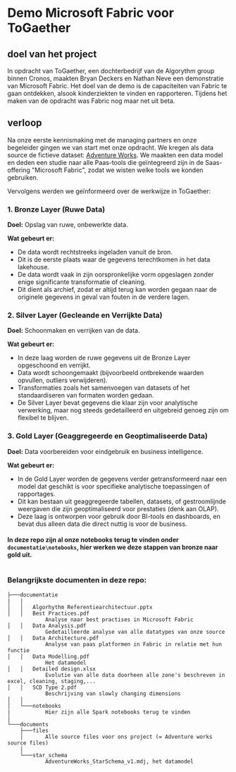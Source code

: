 # Demo Microsoft Fabric voor ToGaether

## doel van het project

In opdracht van ToGaether, een dochterbedrijf van de Algorythm group binnen Cronos, maakten Bryan Deckers en Nathan Neve een demonstratie van Microsoft Fabric. Het doel van de demo is de capaciteiten van Fabric te gaan ontdekken, alsook kinderziekten te vinden en rapporteren. Tijdens het maken van de opdracht was Fabric nog maar net uit beta.

## verloop

Na onze eerste kennismaking met de managing partners en onze begeleider gingen we van start met onze opdracht. We kregen als data source de fictieve dataset: [Adventure Works](https://www.kaggle.com/datasets/algorismus/adventure-works-in-excel-tables).
We maakten een data model en deden een studie naar alle Paas-tools die geïntegreerd zijn in de Saas-offering "Microsoft Fabric", zodat we wisten welke tools we konden gebruiken.

Vervolgens werden we geïnformeerd over de werkwijze in ToGaether:

### 1. Bronze Layer (Ruwe Data)

**Doel:** Opslag van ruwe, onbewerkte data.

**Wat gebeurt er:**

- De data wordt rechtstreeks ingeladen vanuit de bron.
- Dit is de eerste plaats waar de gegevens terechtkomen in het data lakehouse.
- De data wordt vaak in zijn oorspronkelijke vorm opgeslagen zonder enige significante transformatie of cleaning.
- Dit dient als archief, zodat er altijd terug kan worden gegaan naar de originele gegevens in geval van fouten in de verdere lagen.

### 2. Silver Layer (Gecleande en Verrijkte Data)

**Doel:** Schoonmaken en verrijken van de data.

**Wat gebeurt er:**

- In deze laag worden de ruwe gegevens uit de Bronze Layer opgeschoond en verrijkt.
- Data wordt schoongemaakt (bijvoorbeeld ontbrekende waarden opvullen, outliers verwijderen).
- Transformaties zoals het samenvoegen van datasets of het standaardiseren van formaten worden gedaan.
- De Silver Layer bevat gegevens die klaar zijn voor analytische verwerking, maar nog steeds gedetailleerd en uitgebreid genoeg zijn om flexibel te blijven.

### 3. Gold Layer (Geaggregeerde en Geoptimaliseerde Data)

**Doel:** Data voorbereiden voor eindgebruik en business intelligence.

**Wat gebeurt er:**

- In de Gold Layer worden de gegevens verder getransformeerd naar een model dat geschikt is voor specifieke analytische toepassingen of rapportages.
- Dit kan bestaan uit geaggregeerde tabellen, datasets, of gestroomlijnde weergaven die zijn geoptimaliseerd voor prestaties (denk aan OLAP).
- Deze laag is ontworpen voor gebruik door BI-tools en dashboards, en bevat dus alleen data die direct nuttig is voor de business.

#### In deze repo zijn al onze notebooks terug te vinden onder `documentatie\notebooks`, hier werken we deze stappen van bronze naar gold uit.

#

### Belangrijkste documenten in deze repo:

```
├───documentatie
|   |
│   │   Algorhythm Referentiearchitectuur.pptx
│   │   Best Practices.pdf
            Analyse naar best practises in Microsoft Fabric
│   │   Data Analysis.pdf
            Gedetailleerde analyse van alle datatypes van onze source
│   │   Data Architecture.pdf
            Analyse van paas platformen in Fabric in relatie met hun functie
│   │   Data Modelling.pdf
            Het datamodel
│   │   Detailed design.xlsx
            Evolutie van alle data doorheen alle zone's beschreven in excel, cleaning, staging,...
│   │   SCD Type 2.pdf
            Beschrijving van slowly changing dimensions
│   │
│   └───notebooks
|           Hier zijn alle Spark notebooks terug te vinden
│
└───documents
    ├───files
    │       Alle source files voor ons project (= Adventure works source files)
    │
    └───star_schema
            AdventureWorks_StarSchema_v1.mdj, het datamodel
```
